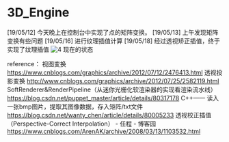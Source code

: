 # 3D_Engine
[19/05/12] 今天晚上在控制台中实现了点的矩阵变换。
[19/05/13] 上午发现矩阵变换有些问题
[19/05/16] 进行纹理插值计算
[19/05/18] 经过透视矫正插值，终于实现了纹理插值
![4](yufeiran.com/content/images/2019/05/4.gif)
现在的状态

reference：
视图变换 https://www.cnblogs.com/graphics/archive/2012/07/12/2476413.html
透视投影变换 http://www.cnblogs.com/graphics/archive/2012/07/25/2582119.html
SoftRenderer&RenderPipeline（从迷你光栅化软渲染器的实现看渲染流水线）https://blog.csdn.net/puppet_master/article/details/80317178
C++—— 读入一张bmp图片，提取其图像数据，存入矩阵/txt文件
https://blog.csdn.net/wanty_chen/article/details/80005233
透视校正插值（Perspective-Correct Interpolation） - 任程 - 博客园
https://www.cnblogs.com/ArenAK/archive/2008/03/13/1103532.html